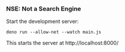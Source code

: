### NSE: Not a Search Engine

Start the development server:

```
deno run --allow-net --watch main.js
```

This starts the server at http://localhost:8000/
